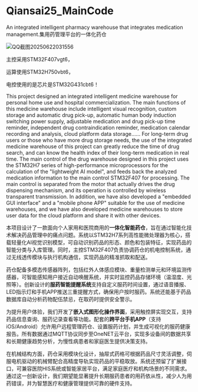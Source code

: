 # Qiansai25_MainCode
An integrated intelligent pharmacy warehouse that integrates medication management.集用药管理平台的一体化药仓

![QQ截图20250622031556](https://github.com/user-attachments/assets/26797abc-387c-4e21-9396-c810db961317)

主控采用STM32F407vgt6，

运算使用STM32H750vbt6，

电控使用的是芯片是STM32G431cbt6！

This project designed an integrated intelligent medicine warehouse for personal home use and hospital commercialization. The main functions of this medicine warehouse include intelligent visual recognition, custom storage and automatic drug pick-up, automatic human body induction switching power supply, adjustable medication and drug pick-up time reminder, independent drug contraindication reminder, medication calendar recording and analysis, cloud platform data storage...... For long-term drug users or those who have more drug storage needs, the use of the integrated medicine warehouse of this project can greatly reduce the time of drug search, and can know the health index of their long-term medication in real time. The main control of the drug warehouse designed in this project uses the STM32H7 series of high-performance microprocessors for the calculation of the "lightweight AI model", and feeds back the analyzed medication information to the main control STM32F407 for processing. The main control is separated from the motor that actually drives the drug dispensing mechanism, and its operation is controlled by wireless transparent transmission. In addition, we have also developed a "embedded GUI interface" and a "mobile phone APP" suitable for the use of medicine warehouses, and we have also developed medicine warehouses to store user data for the cloud platform and share it with other devices.


本项目设计了一款面向个人家用和医院商用的**一体化智能药仓**，旨在通过智能化技术解决药品管理中的痛点问题。系统以STM32H7系列高性能微处理器为核心，搭载轻量化AI视觉识别模型，可自动识别药品的形态、颜色和包装特征，实现药品的智能分类与入库管理。同时，主控STM32F407负责协调药仓的机电控制系统，通过无线透传模块与执行机构通信，实现药品的精准抓取和配送。

药仓配备多模态传感器阵列，包括红外人体感应模块、重量检测单元和环境监测传感器，可智能感知用户接近自动唤醒系统，并实时监控药品存储环境（温湿度、光照等）。创新设计的**服药智能提醒系统**支持自定义服药时间设置，通过语音播报、LED指示灯和手机APP推送三重提醒方式，确保用户按时服药。系统还能基于药品数据库自动分析药物配伍禁忌，在取药时提供安全警示。

为提升用户体验，我们开发了**嵌入式图形化操作界面**，采用触控屏实现交互，支持药品信息查询、服药记录查看等功能。配套的**跨平台手机APP**（支持iOS/Android）允许用户远程管理药仓、设置服药计划，并生成可视化的服药健康报告。所有数据通过MQTT协议同步至OneNET云平台，实现多设备间的数据共享和长期健康趋势分析，为慢性病患者和家庭医生提供决策支持。

在机械结构方面，药仓采用模块化设计，抽屉式药格可根据药品尺寸灵活调整，伺服电机驱动的机械臂配合高精度导轨实现药品的平稳取放。系统还预留了扩展接口，可兼容医院HIS系统或智能家居平台，满足家庭医疗和机构场景的不同需求。通过这一创新设计，我们期望能显著提升长期服药患者的用药依从性，减少人为用药错误，并为智慧医疗和健康管理提供可靠的硬件支持。
